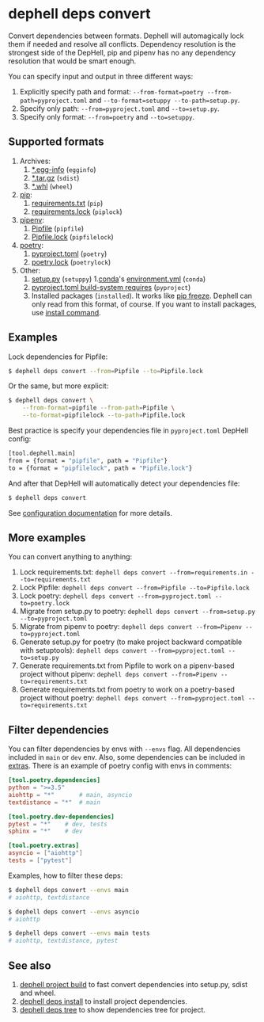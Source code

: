 # dephell deps convert

Convert dependencies between formats. Dephell will automagically lock them if needed and resolve all conflicts. Dependency resolution is the strongest side of the DepHell, pip and pipenv has no any dependency resolution that would be smart enough.

You can specify input and output in three different ways:

1. Explicitly specify path and format: `--from-format=poetry --from-path=pyproject.toml` and `--to-format=setuppy --to-path=setup.py`.
1. Specify only path: `--from=pyproject.toml` and `--to=setup.py`.
1. Specify only format: `--from=poetry` and `--to=setuppy`.

## Supported formats

1. Archives:
    1. [*.egg-info](https://setuptools.readthedocs.io/en/latest/formats.html) (`egginfo`)
    1. [*.tar.gz](https://packaging.python.org/glossary/#term-distribution-package) (`sdist`)
    1. [*.whl](https://pythonwheels.com) (`wheel`)
1. [pip](https://pip.pypa.io/en/stable/):
    1. [requirements.txt](https://pip.pypa.io/en/stable/user_guide/#requirements-files) (`pip`)
    1. [requirements.lock](https://nvie.com/posts/pin-your-packages/) (`piplock`)
1. [pipenv](https://pipenv.readthedocs.io/en/latest/):
    1. [Pipfile](https://github.com/pypa/pipfile) (`pipfile`)
    1. [Pipfile.lock](https://stackoverflow.com/a/49867443/8704691) (`pipfilelock`)
1. [poetry](https://github.com/sdispater/poetry):
    1. [pyproject.toml](https://poetry.eustace.io/docs/pyproject/) (`poetry`)
    1. [poetry.lock](https://poetry.eustace.io/docs/basic-usage/#installing-without-poetrylock) (`poetrylock`)
1. Other:
    1. [setup.py](https://docs.python.org/3/distutils/setupscript.html) (`setuppy`)
    1.[conda](https://conda.io/en/latest/)'s [environment.yml](https://docs.conda.io/projects/conda/en/latest/user-guide/tasks/manage-environments.html#creating-an-environment-file-manually) (`conda`)
    1. [pyproject.toml build-system requires](https://www.python.org/dev/peps/pep-0518/#build-system-table) (`pyproject`)
    1. Installed packages (`installed`). It works like [pip freeze](https://pip.pypa.io/en/stable/reference/pip_freeze/). Dephell can only read from this format, of course. If you want to install packages, use [install command](cmd-deps-install).

## Examples

Lock dependencies for Pipfile:

```bash
$ dephell deps convert --from=Pipfile --to=Pipfile.lock
```
Or the same, but more explicit:

```bash
$ dephell deps convert \
    --from-format=pipfile --from-path=Pipfile \
    --to-format=pipfilelock --to-path=Pipfile.lock
```

Best practice is specify your dependencies file in `pyproject.toml` DepHell config:

```bash
[tool.dephell.main]
from = {format = "pipfile", path = "Pipfile"}
to = {format = "pipfilelock", path = "Pipfile.lock"}
```

And after that DepHell will automatically detect your dependencies file:

```bash
$ dephell deps convert
```

See [configuration documentation](config) for more details.

## More examples

You can convert anything to anything:

1. Lock requirements.txt: `dephell deps convert --from=requirements.in --to=requirements.txt`
1. Lock Pipfile: `dephell deps convert --from=Pipfile --to=Pipfile.lock`
1. Lock poetry: `dephell deps convert --from=pyproject.toml --to=poetry.lock`
1. Migrate from setup.py to poetry: `dephell deps convert --from=setup.py --to=pyproject.toml`
1. Migrate from pipenv to poetry: `dephell deps convert --from=Pipenv --to=pyproject.toml`
1. Generate setup.py for poetry (to make project backward compatible with setuptools): `dephell deps convert --from=pyproject.toml --to=setup.py`
1. Generate requirements.txt from Pipfile to work on a pipenv-based project without pipenv: `dephell deps convert --from=Pipenv --to=requirements.txt`
1. Generate requirements.txt from poetry to work on a poetry-based project without poetry: `dephell deps convert --from=pyproject.toml --to=requirements.txt`

## Filter dependencies

You can filter dependencies by envs with `--envs` flag. All dependencies included in `main` or `dev` env. Also, some dependencies can be included in [extras](https://setuptools.readthedocs.io/en/latest/setuptools.html#declaring-extras-optional-features-with-their-own-dependencies). There is an example of poetry config with envs in comments:

```toml
[tool.poetry.dependencies]
python = ">=3.5"
aiohttp = "*"       # main, asyncio
textdistance = "*"  # main

[tool.poetry.dev-dependencies]
pytest = "*"    # dev, tests
sphinx = "*"    # dev

[tool.poetry.extras]
asyncio = ["aiohttp"]
tests = ["pytest"]
```

Examples, how to filter these deps:

```bash
$ dephell deps convert --envs main
# aiohttp, textdistance

$ dephell deps convert --envs asyncio
# aiohttp

$ dephell deps convert --envs main tests
# aiohttp, textdistance, pytest
```

## See also

1. [dephell project build](cmd-deps-install) to fast convert dependencies into setup.py, sdist and wheel.
1. [dephell deps install](cmd-deps-install) to install project dependencies.
1. [dephell deps tree](cmd-deps-tree) to show dependencies tree for project.
